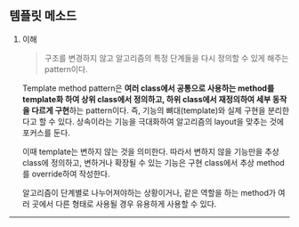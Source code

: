 ## 템플릿 메소드

1. 이해

   > 구조를 변경하지 않고 알고리즘의 특정 단계들을 다시 정의할 수 있게 해주는 pattern이다.

   Template method pattern은 **여러 class에서 공통으로 사용하는 method를 template화 하여 상위 class에서 정의하고, 하위 class에서 재정의하여 세부 동작을 다르게 구현**하는 pattern이다. 즉, 기능의 뼈대(template)와 실제 구현을 분리한다고 할 수 있다. 상속이라는 기능을 극대화하여 알고리즘의 layout을 맞추는 것에 포커스를 둔다.

   이때 template는 변하지 않는 것을 의미한다. 따라서 변하지 않을 기능만을 추상 class에 정의하고, 변하거나 확장될 수 있는 기능은 구현 class에서 추상 method를 override하여 작성한다.

   알고리즘이 단계별로 나누어져야하는 상황이거나, 같은 역할을 하는 method가 여러 곳에서 다른 형태로 사용될 경우 유용하게 사용할 수 있다.

---
